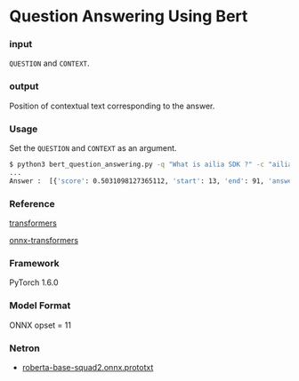 # Question Answering Using Bert

### input
`QUESTION` and `CONTEXT`.

### output
Position of contextual text corresponding to the answer.


### Usage
Set the `QUESTION` and `CONTEXT` as an argument.

```bash
$ python3 bert_question_answering.py -q "What is ailia SDK ?" -c "ailia SDK is a highly performant single inference engine for multiple platforms and hardware"
...
Answer :  [{'score': 0.5031098127365112, 'start': 13, 'end': 91, 'answer': 'a highly performant single inference engine for multiple platforms and hardware'}]
```

### Reference
[transformers](https://github.com/huggingface/transformers)  

[onnx-transformers](https://github.com/patil-suraj/onnx_transformers)  

### Framework
PyTorch 1.6.0

### Model Format
ONNX opset = 11

### Netron

- [roberta-base-squad2.onnx.prototxt](https://netron.app/?url=https://storage.googleapis.com/ailia-models/bert_question_answering/roberta-base-squad2.onnx.prototxt)
